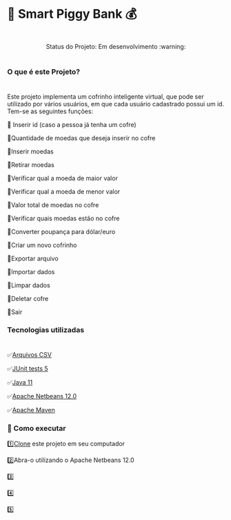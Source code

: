 # :pig: Smart Piggy Bank :moneybag:

#
<p align="center">
  Status do Projeto: Em desenvolvimento :warning:
</p>

#

### O que é este Projeto?
#
Este projeto implementa um cofrinho inteligente virtual, que pode ser utilizado por vários usuários, em que cada usuário cadastrado possui um id. Tem-se as seguintes funções:

:pushpin: Inserir id (caso a pessoa já tenha um cofre)

:pushpin:Quantidade de moedas que deseja inserir no cofre

:pushpin:Inserir moedas

:pushpin:Retirar moedas

:pushpin:Verificar qual a moeda de maior valor

:pushpin:Verificar qual a moeda de menor valor

:pushpin:Valor total de moedas no cofre

:pushpin:Verificar quais moedas estão no cofre

:pushpin:Converter poupança para dólar/euro

:pushpin:Criar um novo cofrinho

:pushpin:Exportar arquivo

:pushpin:Importar dados 

:pushpin:Limpar dados

:pushpin:Deletar cofre

:pushpin:Sair




### Tecnologias utilizadas
#
:white_check_mark:[Arquivos CSV](https://support.microsoft.com/pt-br/office/criar-ou-editar-arquivos-csv-para-importa%C3%A7%C3%A3o-para-o-outlook-4518d70d-8fe9-46ad-94fa-1494247193c7)

:white_check_mark:[JUnit tests 5](https://junit.org/junit5/)

:white_check_mark:[Java 11](https://www.oracle.com/br/java/technologies/javase/jdk11-archive-downloads.html) 

:white_check_mark:[Apache Netbeans 12.0](https://netbeans.apache.org/download/nb125/nb125.html)

:white_check_mark:[Apache Maven](https://maven.apache.org/)



### :rocket: Como executar

:one:[Clone](https://docs.github.com/pt/repositories/creating-and-managing-repositories/cloning-a-repository) este projeto em seu computador

:two:Abra-o utilizando o Apache Netbeans 12.0

:three:

:four:

:five:


